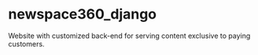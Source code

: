 # newspace360_django
Website with customized back-end for serving content exclusive to paying customers. 
